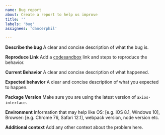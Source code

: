 ```yaml
---
name: Bug report
about: Create a report to help us improve
title: ''
labels: 'bug'
assignees: 'dancerphil'

---
```


**Describe the bug**
A clear and concise description of what the bug is.

**Reproduce Link**
Add a [codesandbox](https://codesandbox.io/) link and steps to reproduce the behavior.

**Current Behavior**
A clear and concise description of what happened.

**Expected behavior**
A clear and concise description of what you expected to happen.

**Package Version**
Make sure you are using the latest version of `axios-interface`.

**Environment**
Information that may help like OS: [e.g. iOS 8.1, Windows 10], Browser: [e.g. Chrome 76, Safari 12.1], webpack version, node version etc.

**Additional context**
Add any other context about the problem here.

